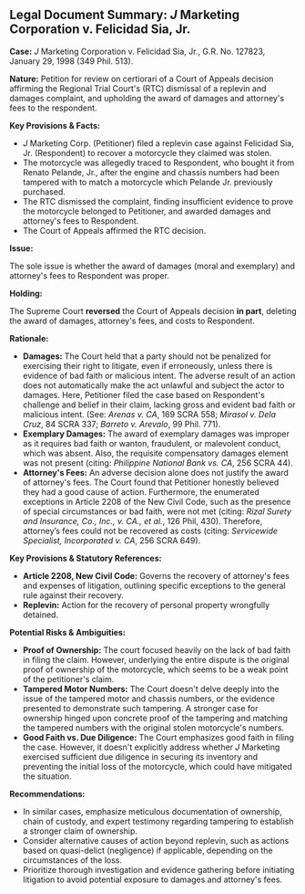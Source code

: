 ## Legal Document Summary: *J* Marketing Corporation v. Felicidad Sia, Jr.

**Case:** *J* Marketing Corporation v. Felicidad Sia, Jr., G.R. No. 127823, January 29, 1998 (349 Phil. 513).

**Nature:** Petition for review on certiorari of a Court of Appeals decision affirming the Regional Trial Court's (RTC) dismissal of a replevin and damages complaint, and upholding the award of damages and attorney's fees to the respondent.

**Key Provisions & Facts:**

*   *J* Marketing Corp. (Petitioner) filed a replevin case against Felicidad Sia, Jr. (Respondent) to recover a motorcycle they claimed was stolen.
*   The motorcycle was allegedly traced to Respondent, who bought it from Renato Pelande, Jr., after the engine and chassis numbers had been tampered with to match a motorcycle which Pelande Jr. previously purchased.
*   The RTC dismissed the complaint, finding insufficient evidence to prove the motorcycle belonged to Petitioner, and awarded damages and attorney's fees to Respondent.
*   The Court of Appeals affirmed the RTC decision.

**Issue:**

The sole issue is whether the award of damages (moral and exemplary) and attorney's fees to Respondent was proper.

**Holding:**

The Supreme Court **reversed** the Court of Appeals decision **in part**, deleting the award of damages, attorney's fees, and costs to Respondent.

**Rationale:**

*   **Damages:** The Court held that a party should not be penalized for exercising their right to litigate, even if erroneously, unless there is evidence of bad faith or malicious intent. The adverse result of an action does not automatically make the act unlawful and subject the actor to damages. Here, Petitioner filed the case based on Respondent's challenge and belief in their claim, lacking gross and evident bad faith or malicious intent. (See: *Arenas v. CA*, 169 SCRA 558; *Mirasol v. Dela Cruz*, 84 SCRA 337; *Barreto v. Arevalo*, 99 Phil. 771).
*   **Exemplary Damages:** The award of exemplary damages was improper as it requires bad faith or wanton, fraudulent, or malevolent conduct, which was absent. Also, the requisite compensatory damages element was not present (citing: *Philippine National Bank vs. CA*, 256 SCRA 44).
*   **Attorney's Fees:** An adverse decision alone does not justify the award of attorney's fees. The Court found that Petitioner honestly believed they had a good cause of action. Furthermore, the enumerated exceptions in Article 2208 of the New Civil Code, such as the presence of special circumstances or bad faith, were not met (citing: *Rizal Surety and Insurance, Co., Inc., v. CA., et al.*, 126 Phil, 430). Therefore, attorney’s fees could not be recovered as costs (citing: *Servicewide Specialist, Incorporated v. CA*, 256 SCRA 649).

**Key Provisions & Statutory References:**

*   **Article 2208, New Civil Code:** Governs the recovery of attorney's fees and expenses of litigation, outlining specific exceptions to the general rule against their recovery.
*   **Replevin:** Action for the recovery of personal property wrongfully detained.

**Potential Risks & Ambiguities:**

*   **Proof of Ownership:** The court focused heavily on the lack of bad faith in filing the claim. However, underlying the entire dispute is the original proof of ownership of the motorcycle, which seems to be a weak point of the petitioner's claim.
*   **Tampered Motor Numbers:**  The Court doesn't delve deeply into the issue of the tampered motor and chassis numbers, or the evidence presented to demonstrate such tampering. A stronger case for ownership hinged upon concrete proof of the tampering and matching the tampered numbers with the original stolen motorcycle's numbers.
*   **Good Faith vs. Due Diligence:** The Court emphasizes good faith in filing the case.  However, it doesn't explicitly address whether *J* Marketing exercised sufficient due diligence in securing its inventory and preventing the initial loss of the motorcycle, which could have mitigated the situation.

**Recommendations:**

*   In similar cases, emphasize meticulous documentation of ownership, chain of custody, and expert testimony regarding tampering to establish a stronger claim of ownership.
*   Consider alternative causes of action beyond replevin, such as actions based on quasi-delict (negligence) if applicable, depending on the circumstances of the loss.
*   Prioritize thorough investigation and evidence gathering before initiating litigation to avoid potential exposure to damages and attorney's fees.

